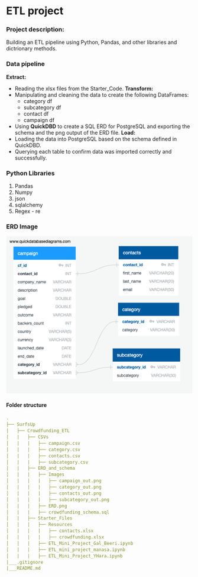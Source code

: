 # ETL project
### Project description:
Building an ETL pipeline using Python, Pandas, and other libraries and dictrionary methods.

### Data pipeline
**Extract:**
* Reading the xlsx files from the Starter_Code. 
**Transform:**
* Manipulating and cleaning the data to create the following DataFrames:
    * category df
    * subcategory df
    * contact df 
    * campaign df
* Using **QuickDBD** to create a SQL ERD for PostgreSQL and exporting the schema and the png output of the ERD file. 
**Load:**
* Loading the data into PostgreSQL based on the schema defined in QuickDBD.
* Querying each table to confirm data was imported correctly and successfully. 

### Python Libraries
1. Pandas
2. Numpy
3. json
4. sqlalchemy
5. Regex - re

### ERD Image
![erd](https://github.com/Kokolipa/Crowdfunding_ETL/blob/etl/Crowdfunding_ETL/ERD_and_schema/ERD.png)

#### Folder structure
``` yml
.
├── SurfsUp
│   ├── Crowdfunding_ETL    
│   |   ├── CSVs
│   |   |   ├── campaign.csv
│   |   |   ├── category.csv
│   |   |   ├── contacts.csv
│   |   |   ├── subcategory.csv
│   |   ├── ERD_and_schema      
│   |   |   ├── Images
│   |   |   |   ├── campaign_out.png
│   |   |   |   ├── category_out.png
│   |   |   |   ├── contacts_out.png
│   |   |   |   ├── subcategory_out.png
│   |   |   ├── ERD.png
│   |   |   ├── crowdfunding_schema.sql     
│   |   ├── Starter_Files      
│   |   |   ├── Resources
│   |   |   |   ├── contacts.xlsx
│   |   |   |   ├── crowdfunding.xlsx
│   |   |   ├── ETL_Mini_Project_Gal_Beeri.ipynb
│   |   |   ├── ETL_mini_project_manasa.ipynb  
│   |   |   ├── ETL_Mini_Project_YHara.ipynb      
|___.gitignore               
|___README.md
``` 
